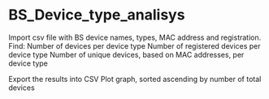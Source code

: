 # BS_Device_type_analisys
Import csv file with BS device names, types, MAC address and registration. 
Find:
Number of devices per device type
Number of registered devices per device type
Number of unique devices, based on MAC addresses, per device type

Export the results into CSV
Plot graph, sorted ascending by number of total devices